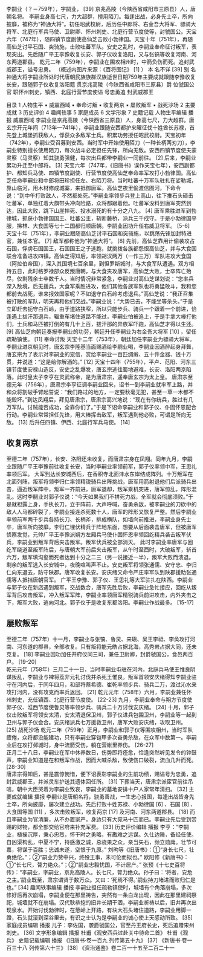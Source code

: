 李嗣业（？－759年），字嗣业， [39]  京兆高陵（今陕西省咸阳市三原县）人，唐朝名将。
李嗣业身高七尺，力大超群，擅用陌刀。每逢出战，必身先士卒，所向披靡，被称为“神通大将”。初任昭武校尉，后历任中郎将、右金吾大将军、骠骑大将军、北庭行军兵马使、卫尉卿、怀州刺史、北庭行营节度使等，封虢国公。天宝六年（747年），随四镇节度副使高仙芝击败小勃律国。天宝十年（751年），再随高仙芝讨平石国、突骑施，击败吐蕃军队。安史之乱时，李嗣业奉命征讨叛军，表现突出。先后随广平王李豫收复长安、郭子仪收复洛阳，又与张镐等收复河南、河东两道郡县。
乾元二年（759年），李嗣业在围攻相州时，中箭负伤而死。追封武威郡王，谥号忠勇。
（概述内图片来源：《百将图记》 [1]  ）
本    名不详 [39] 别    名神通大将字嗣业所处时代唐朝民族族群汉族逝世日期759年主要成就跟随李豫收复长安，跟随郭子仪收复洛阳籍    贯京兆高陵（今陕西省咸阳市三原县）爵    位虢国公官    职怀州刺史，镇西、北庭行营节度使谥    号忠勇追    封武威郡王

目录
1 人物生平
▪ 威震西域
▪ 奉命讨叛
▪ 收复两京
▪ 屡败叛军
▪ 战死沙场
2 主要成就
3 历史评价
4 趣闻轶事
5 家庭成员
6 文学形象
7 史籍记载
人物生平编辑 播报
威震西域
李嗣业是京兆高陵（今陕西省三原县）人，身高七尺，力大超群。唐玄宗开元年间（713年—741年），李嗣业跟随安西都护来曜征伐十姓酋长苏禄，首先登上城堡抓获敌人，俘获众多敌军士兵。积累功劳授任昭武校尉。天宝初年（742年），李嗣业受召募到安西。当时军中开始使用陌刀（一种长柄两刃刀），李嗣业特别擅长使用陌刀，每次战斗必定担任先锋，所向无敌。安西四镇节度使夫蒙灵察（马灵察）知其骁勇强健，每次出兵都带李嗣业一同前往。 [2]  后来，李嗣业累功升迁至中郎将。 [3] 
天宝六年（747年，《旧唐书》误作天宝七年），安西副都护、都知兵马使、四镇节度副使、行营节度使高仙芝奉命率军攻打小勃律国。高仙芝任命李嗣业和中郎将田珍担任左、右陌刀将。当时吐蕃十万军队驻扎在娑勒城，靠山临河，用木材修成城寨，来抵御唐军。高仙芝夜里偷渡信图河，下命令说：“到中午打败敌人，不然都处死。”李嗣业率领步兵登上高山，往下推石头砸击吐蕃军，单独扛着大旗带头冲向险路，众将都跟着他。吐蕃军没料到唐军突然到达，因此大败，跳下山崖摔死、投水溺死的有十分之八九。 [4]  唐军乘胜进军到勃律城，抓获小勃律国国王、吐蕃公主，斩断藤桥，派兵三千戍守。于是小勃律国平服，拂林、大食国等七十二国都归顺唐朝。李嗣业因功升任右威卫将军。 [5-6]  
天宝十年（751年），李嗣业跟随高仙芝讨平石国和突骑施，以跳荡先锋加封特进官，兼任本官。 [7]  敌军都称他为“神通大将”。 [8]  先前，高仙芝靠用计偷袭攻占石国，俘虏石国国王，石国国王之子逃跑，就挑拨各族都怨恨高仙芝，并与大食国联合准备进攻四镇。高仙芝得知后，率领胡汉两万（一作三万）军队进攻大食国（阿拉伯帝国），深入其国境七百余里，到怛罗斯城时，与大食军队遭遇。双方相持五日，此时格罗禄部众反叛唐朝，与大食夹攻唐军，高仙芝大败，士卒阵亡殆尽，仅剩残余士卒数千人。当时情况非常紧急，李嗣业对高仙芝谋划说：“您率兵深入敌境，后无援兵，大食军乘胜进攻，他们其他各族军队也将勇猛敢斗，我和您都前去战死，谁来报效国家呢？不如退守白石岭考虑退兵。”高仙芝说：“我正召集被打散的军队，明天再和他们交战。”李嗣业说：“大势已去，不能坐等杀头。”于是立即赶去扼守白石岭，由于道路狭窄，所以只能步兵、骑兵一个跟着一个前进，恰逢遇上拔汗那退兵，辎重车堵住道路不能过，李嗣业怕被追上，于是手拿大棒打他们，士兵和马匹被打倒的有几十上百，拔汗那的异族军吓跑，高仙芝才得以生还。 [9]  高仙芝向朝廷奏报李嗣业的功劳，朝廷升任李嗣业为右金吾大将军 [10]  ，留任疏勒镇使。 [11] 
奉命讨叛
天宝十二年（753年），朝廷加任李嗣业为骠骑大将军。李嗣业进京朝见时，唐玄宗李隆基当面赐酒给李嗣业喝，李嗣业因酒醉起身拜舞，唐玄宗为了表示对李嗣业的宠信，赏给李嗣业一百匹绸缎、五十件金器、钱十万贯，并说道：“这是给你解酒的。” [12] 
天宝十四年（755年），平卢、范阳、河东三镇节度使安禄山造反，安史之乱爆发，唐玄宗逃往蜀地避难，长安、洛阳两京陷落。此时皇太子李亨在灵武称帝，是为唐肃宗，遥奉唐玄宗为太上皇。
唐肃宗至德元年（756年），唐肃宗李亨征调李嗣业回来，诏书一到李嗣业就率军上路，并和众将割破手臂起誓说：“我们路过的地方，一定要秋毫无犯，甚至一草一木都不能毁坏。”到达凤翔后，拜见唐肃宗，唐肃宗高兴地说：“现在有你统兵，胜过有几万军队。讨贼能否成功，全靠你们了。”于是下诏命李嗣业和郭子仪、仆固怀恩配合行动。李嗣业常常担任先锋，用大棒挥击敌军，叛军遇到他必败，可谓是所向无敌。 [13]  后升任四镇、伊西、北庭行军兵马使。 [14] 

## 收复两京

至德二年（757年），长安、洛阳还未收复，而唐肃宗身在凤翔。同年九月，李嗣业跟随广平王李豫前往收复长安，当时李嗣业率领前军，郭子仪率领中军，王思礼率领后军。
大军到达长安城西后，在香积寺北面沣水东岸结成阵列。十万叛军在北面列阵，叛军将领李归仁率领精锐骑兵出阵挑战，唐军用箭射退他们后派骑兵出击，逼近叛军阵中，叛军一齐前进，唐军退却，叛军乘机突进，唐军惊乱，阵形混乱。这时李嗣业对郭子仪说：“今天如果我们不拼死力战，全军就会彻底溃败。”于是就袒露上身，手执长刀，立于阵前，大声呼喊，奋勇杀敌，被李嗣业的刀砍中的敌人人马都碎裂了，李嗣业接连杀死数十人，唐军的阵形又恢复严整。然后李嗣业率领前军两千步兵各持长刀、长柄斧，排成横队，如墙向前推进，李嗣业身先士卒，唐军所向披靡。李归仁埋伏精兵于阵地东面，想要从后面袭击唐军，但被唐军侦察发觉，元帅广平王李豫派朔方左厢兵马使仆固怀恩率领回纥精兵袭击叛军伏兵，李嗣业到叛军背后夹击叛军。叛军伏兵被全部消灭。
此时李嗣业率唐军与回纥军绕道至叛军阵后，与唐朝大军前后夹击叛军，从午时至酉时，大破叛军，斩首六万，叛军填沟壑而死者达到十分之二三（另一说接近一半），叛军大败而溃退。剩余的叛军逃入长安城中，夜晚喧叫声不止。安史叛军将领张通儒、安守忠、李归仁向东退去，防守陕郡。唐军收复长安。安庆绪又命令严庄率军队到陕郡援助张通儒等人抵挡唐朝官军。
广平王李豫、郭子仪、王思礼等大军驻扎在陕西。李嗣业与郭子仪在新店遇到叛军，交战数合，唐军先胜后败，李嗣业急忙接应，回纥从叛军背后攻击叛军，冲入叛军军阵，李嗣业率领唐军精锐骑兵前进攻击，内外夹击之下，叛军大败，逃向河北。郭子仪于是收复东都洛阳。李嗣业作战最多。 [15-17]   

## 屡败叛军
至德二年（757年）十一月，李嗣业与张镐、鲁炅、来瑱、吴王李祗、李奂攻打河南、河东道的郡县，全部收复。只有叛将能元皓占据北海，高秀岩占据大同，还未克复。 [18]  李嗣业因功加任开府仪同三司，兼任卫尉卿，封爵虢国公，食邑两百户。 [19-20]  
乾元元年（758年）三月二十一日，当时李嗣业屯驻在河内，北庭兵马使王惟良阴谋叛乱，李嗣业与裨将荔非元礼讨伐并杀死王惟良。叛军首领安庆绪得知李嗣业驻守在河内后，于同年四月，和部将蔡希德、崔乾率领步兵、骑兵二万，渡过沁水来攻打河内，没有攻克而率兵返回。 [21] 
乾元元年（758年）六月，李嗣业兼任怀州刺史，充任镇西、北庭行营节度使。 [22-23]  九月，李嗣业奉命与朔方节度使郭子仪、淮西节度使鲁炅等率领步兵、骑兵二十万讨伐安庆绪。 [24]  十月，郭子仪击败叛军将领安太清，安太清退保卫州，郭子仪进兵包围卫州，李嗣业等一起到卫州与郭子仪会合。安庆绪派兵七万援救卫州，唐军大败安庆绪，攻取卫州。 [25] 
战死沙场
乾元二年（759年）正月，李嗣业和郭子仪等围攻相州，当时军队疲倦，众将都没能建功，只有李嗣业穿铠甲多次奋勇杀敌，在众军中数第一。李嗣业后在攻打邺城时，身中流箭受伤，躺在营帐里养伤。 [26-27]  
正月二十八日，李嗣业在军中休养数日，伤势即将痊愈，恰逢突然听见发令的钟鼓声，李嗣业知道是在和叛军作战，因而大喊杀敌，致使伤口破裂，流血几升而死。 [28-30]   
唐肃宗得知后，甚是震惊惋惜，便下诏表彰李嗣业的生前功绩，赐谥号为忠勇，追封武威郡王，并派灵车护送其遗体回任所。 [31]  下葬当天，唐肃宗派宦官前往吊唁，朝中大臣哭着为李嗣业致哀，李嗣业的墓地安排十户人家常年清扫。 [32] 
主要成就编辑 播报
李嗣业是唐朝名将，骁勇善战，一生忠心报国，每逢出战皆身先士卒，所向披靡，屡次建立战功。先后打败十姓苏禄、小勃律国 [6]  、石国 [8]  、大食国等国 [11]  ，多次击败叛军，收复两京 [17]  及河南、河东两道郡县。 [18]  而且李嗣业为官清廉，从不办置家产，身边只有大宛马十匹而已。李嗣业先后受到赏赐的财物，都全部交给官府来补充军费。 [33] 
历史评价编辑 播报
李亨：“李嗣业，植操沉厚，秉心忠烈，怀干时之勇略，有戡难之远谋。久仕边陲，备经任使。自凶渠构乱，中夏不宁，持感激之诚，总骁果之众，亲当矢石，频立勋庸。壮节可嘉，将谋于百胜；忠诚未遂，空恨于九原。”
刘昫等《旧唐书》：①“身长七尺，壮勇绝伦。”；②“嗣业力赞中兴，终殁王事，未可伦而拟也。”
欧阳修《新唐书》：①“长七尺，膂力绝众。”；②“嗣业忠毅忧国，不计居产。”
张预《十七史百将传》：“李嗣业，字嗣业，京兆高陵人。长七尺，膂力绝众。孙子曰：‘将者，安危之主。’嗣业既至，肃宗谓贤于数万众。又曰：‘死焉不得。’嗣业持刀堵进而败归仁是也。” [34] 
趣闻轶事编辑 播报
李嗣业担任疏勒镇使时，城墙有个角落崩塌，多次修好后再次崩塌，李嗣业便在那里祷告，突然有一条白龙出现，因此在那里建祠祭祀，城墙就不在崩塌。汉代耿恭挖的旧井长期干涸，李嗣业祈祷以后，旧井再次出现泉水。开始讨伐勃律时，在葱岭上开路，有块大石头堵住道路，李嗣业用脚一蹬，石头就滚到深谷里去，有识之士认为是李嗣业的诚心使上天感动所致。 [35] 
家庭成员编辑 播报
儿子：李佐国，袭爵虢国公，官至丹王府长史，死后追赠宋州刺史。 [36] 
文学形象编辑 播报
杜甫《观安西兵过赴关中待命二首》
杜甫《观兵》
史籍记载编辑 播报
《旧唐书·卷一百九 列传第五十九》 [37] 
《新唐书·卷一百三十八 列传第六十三》 [38] 
《资治通鉴》卷二百一十五至二百二十一
